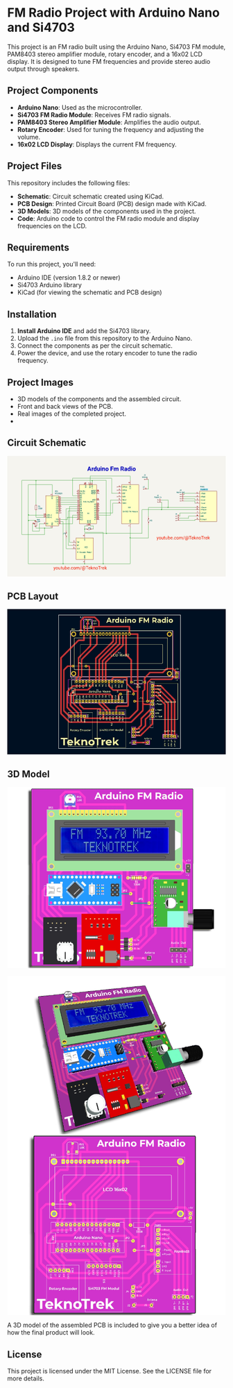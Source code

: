 

# FM Radio Project with Arduino Nano and Si4703

This project is an FM radio built using the Arduino Nano, Si4703 FM module, PAM8403 stereo amplifier module, rotary encoder, and a 16x02 LCD display. It is designed to tune FM frequencies and provide stereo audio output through speakers.

## Project Components

- **Arduino Nano**: Used as the microcontroller.
- **Si4703 FM Radio Module**: Receives FM radio signals.
- **PAM8403 Stereo Amplifier Module**: Amplifies the audio output.
- **Rotary Encoder**: Used for tuning the frequency and adjusting the volume.
- **16x02 LCD Display**: Displays the current FM frequency.

## Project Files

This repository includes the following files:

- **Schematic**: Circuit schematic created using KiCad.
- **PCB Design**: Printed Circuit Board (PCB) design made with KiCad.
- **3D Models**: 3D models of the components used in the project.
- **Code**: Arduino code to control the FM radio module and display frequencies on the LCD.

## Requirements

To run this project, you'll need:
- Arduino IDE (version 1.8.2 or newer)
- Si4703 Arduino library
- KiCad (for viewing the schematic and PCB design)

## Installation

1. **Install Arduino IDE** and add the Si4703 library.
2. Upload the `.ino` file from this repository to the Arduino Nano.
3. Connect the components as per the circuit schematic.
4. Power the device, and use the rotary encoder to tune the radio frequency.

## Project Images

- 3D models of the components and the assembled circuit.
- Front and back views of the PCB.
- Real images of the completed project.
- 
## Circuit Schematic

![FM Transmitter Schematic](https://raw.githubusercontent.com/TeknoTrek/Arduino-Nano-FM-Radio-Si4703/refs/heads/main/images/Arduino-fm-radio.jpg)

## PCB Layout

![PCB Layout](https://raw.githubusercontent.com/TeknoTrek/Arduino-Nano-FM-Radio-Si4703/refs/heads/main/images/Arduino-fm-radio-pcb.jpg)

## 3D Model

![3D Model](https://raw.githubusercontent.com/TeknoTrek/Arduino-Nano-FM-Radio-Si4703/refs/heads/main/images/Arduino-fm-radio-3d-model.jpg)

<img align="center"  alt="PCB 3D Model" src="https://raw.githubusercontent.com/TeknoTrek/Arduino-Nano-FM-Radio-Si4703/refs/heads/main/images/Arduino-fm-radio-si4703-3d-model-pcb-2.jpg">

<img align="center"  alt="PCB" src="https://raw.githubusercontent.com/TeknoTrek/Arduino-Nano-FM-Radio-Si4703/refs/heads/main/images/Arduino-fm-radio-si4703-3d-model-pcb.jpg">

A 3D model of the assembled PCB is included to give you a better idea of how the final product will look.

## License

This project is licensed under the MIT License. See the LICENSE file for more details.


